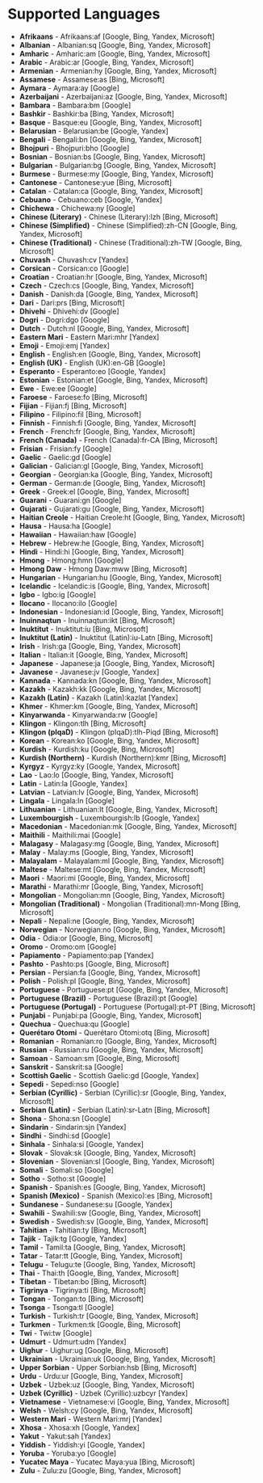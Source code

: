 # Supported Languages

* **Afrikaans** - Afrikaans:af  [Google, Bing, Yandex, Microsoft]
* **Albanian** - Albanian:sq  [Google, Bing, Yandex, Microsoft]
* **Amharic** - Amharic:am  [Google, Bing, Yandex, Microsoft]
* **Arabic** - Arabic:ar  [Google, Bing, Yandex, Microsoft]
* **Armenian** - Armenian:hy  [Google, Bing, Yandex, Microsoft]
* **Assamese** - Assamese:as  [Bing, Microsoft]
* **Aymara** - Aymara:ay  [Google]
* **Azerbaijani** - Azerbaijani:az  [Google, Bing, Yandex, Microsoft]
* **Bambara** - Bambara:bm  [Google]
* **Bashkir** - Bashkir:ba  [Bing, Yandex, Microsoft]
* **Basque** - Basque:eu  [Google, Bing, Yandex, Microsoft]
* **Belarusian** - Belarusian:be  [Google, Yandex]
* **Bengali** - Bengali:bn  [Google, Bing, Yandex, Microsoft]
* **Bhojpuri** - Bhojpuri:bho  [Google]
* **Bosnian** - Bosnian:bs  [Google, Bing, Yandex, Microsoft]
* **Bulgarian** - Bulgarian:bg  [Google, Bing, Yandex, Microsoft]
* **Burmese** - Burmese:my  [Google, Bing, Yandex, Microsoft]
* **Cantonese** - Cantonese:yue  [Bing, Microsoft]
* **Catalan** - Catalan:ca  [Google, Bing, Yandex, Microsoft]
* **Cebuano** - Cebuano:ceb  [Google, Yandex]
* **Chichewa** - Chichewa:ny  [Google]
* **Chinese (Literary)** - Chinese (Literary):lzh  [Bing, Microsoft]
* **Chinese (Simplified)** - Chinese (Simplified):zh-CN  [Google, Bing, Yandex, Microsoft]
* **Chinese (Traditional)** - Chinese (Traditional):zh-TW  [Google, Bing, Microsoft]
* **Chuvash** - Chuvash:cv  [Yandex]
* **Corsican** - Corsican:co  [Google]
* **Croatian** - Croatian:hr  [Google, Bing, Yandex, Microsoft]
* **Czech** - Czech:cs  [Google, Bing, Yandex, Microsoft]
* **Danish** - Danish:da  [Google, Bing, Yandex, Microsoft]
* **Dari** - Dari:prs  [Bing, Microsoft]
* **Dhivehi** - Dhivehi:dv  [Google]
* **Dogri** - Dogri:dgo  [Google]
* **Dutch** - Dutch:nl  [Google, Bing, Yandex, Microsoft]
* **Eastern Mari** - Eastern Mari:mhr  [Yandex]
* **Emoji** - Emoji:emj  [Yandex]
* **English** - English:en  [Google, Bing, Yandex, Microsoft]
* **English (UK)** - English (UK):en-GB  [Google]
* **Esperanto** - Esperanto:eo  [Google, Yandex]
* **Estonian** - Estonian:et  [Google, Bing, Yandex, Microsoft]
* **Ewe** - Ewe:ee  [Google]
* **Faroese** - Faroese:fo  [Bing, Microsoft]
* **Fijian** - Fijian:fj  [Bing, Microsoft]
* **Filipino** - Filipino:fil  [Bing, Microsoft]
* **Finnish** - Finnish:fi  [Google, Bing, Yandex, Microsoft]
* **French** - French:fr  [Google, Bing, Yandex, Microsoft]
* **French (Canada)** - French (Canada):fr-CA  [Bing, Microsoft]
* **Frisian** - Frisian:fy  [Google]
* **Gaelic** - Gaelic:gd  [Google]
* **Galician** - Galician:gl  [Google, Bing, Yandex, Microsoft]
* **Georgian** - Georgian:ka  [Google, Bing, Yandex, Microsoft]
* **German** - German:de  [Google, Bing, Yandex, Microsoft]
* **Greek** - Greek:el  [Google, Bing, Yandex, Microsoft]
* **Guarani** - Guarani:gn  [Google]
* **Gujarati** - Gujarati:gu  [Google, Bing, Yandex, Microsoft]
* **Haitian Creole** - Haitian Creole:ht  [Google, Bing, Yandex, Microsoft]
* **Hausa** - Hausa:ha  [Google]
* **Hawaiian** - Hawaiian:haw  [Google]
* **Hebrew** - Hebrew:he  [Google, Bing, Yandex, Microsoft]
* **Hindi** - Hindi:hi  [Google, Bing, Yandex, Microsoft]
* **Hmong** - Hmong:hmn  [Google]
* **Hmong Daw** - Hmong Daw:mww  [Bing, Microsoft]
* **Hungarian** - Hungarian:hu  [Google, Bing, Yandex, Microsoft]
* **Icelandic** - Icelandic:is  [Google, Bing, Yandex, Microsoft]
* **Igbo** - Igbo:ig  [Google]
* **Ilocano** - Ilocano:ilo  [Google]
* **Indonesian** - Indonesian:id  [Google, Bing, Yandex, Microsoft]
* **Inuinnaqtun** - Inuinnaqtun:ikt  [Bing, Microsoft]
* **Inuktitut** - Inuktitut:iu  [Bing, Microsoft]
* **Inuktitut (Latin)** - Inuktitut (Latin):iu-Latn  [Bing, Microsoft]
* **Irish** - Irish:ga  [Google, Bing, Yandex, Microsoft]
* **Italian** - Italian:it  [Google, Bing, Yandex, Microsoft]
* **Japanese** - Japanese:ja  [Google, Bing, Yandex, Microsoft]
* **Javanese** - Javanese:jv  [Google, Yandex]
* **Kannada** - Kannada:kn  [Google, Bing, Yandex, Microsoft]
* **Kazakh** - Kazakh:kk  [Google, Bing, Yandex, Microsoft]
* **Kazakh (Latin)** - Kazakh (Latin):kazlat  [Yandex]
* **Khmer** - Khmer:km  [Google, Bing, Yandex, Microsoft]
* **Kinyarwanda** - Kinyarwanda:rw  [Google]
* **Klingon** - Klingon:tlh  [Bing, Microsoft]
* **Klingon (pIqaD)** - Klingon (pIqaD):tlh-Piqd  [Bing, Microsoft]
* **Korean** - Korean:ko  [Google, Bing, Yandex, Microsoft]
* **Kurdish** - Kurdish:ku  [Google, Bing, Microsoft]
* **Kurdish (Northern)** - Kurdish (Northern):kmr  [Bing, Microsoft]
* **Kyrgyz** - Kyrgyz:ky  [Google, Yandex, Microsoft]
* **Lao** - Lao:lo  [Google, Bing, Yandex, Microsoft]
* **Latin** - Latin:la  [Google, Yandex]
* **Latvian** - Latvian:lv  [Google, Bing, Yandex, Microsoft]
* **Lingala** - Lingala:ln  [Google]
* **Lithuanian** - Lithuanian:lt  [Google, Bing, Yandex, Microsoft]
* **Luxembourgish** - Luxembourgish:lb  [Google, Yandex]
* **Macedonian** - Macedonian:mk  [Google, Bing, Yandex, Microsoft]
* **Maithili** - Maithili:mai  [Google]
* **Malagasy** - Malagasy:mg  [Google, Bing, Yandex, Microsoft]
* **Malay** - Malay:ms  [Google, Bing, Yandex, Microsoft]
* **Malayalam** - Malayalam:ml  [Google, Bing, Yandex, Microsoft]
* **Maltese** - Maltese:mt  [Google, Bing, Yandex, Microsoft]
* **Maori** - Maori:mi  [Google, Bing, Yandex, Microsoft]
* **Marathi** - Marathi:mr  [Google, Bing, Yandex, Microsoft]
* **Mongolian** - Mongolian:mn  [Google, Bing, Yandex, Microsoft]
* **Mongolian (Traditional)** - Mongolian (Traditional):mn-Mong  [Bing, Microsoft]
* **Nepali** - Nepali:ne  [Google, Bing, Yandex, Microsoft]
* **Norwegian** - Norwegian:no  [Google, Bing, Yandex, Microsoft]
* **Odia** - Odia:or  [Google, Bing, Microsoft]
* **Oromo** - Oromo:om  [Google]
* **Papiamento** - Papiamento:pap  [Yandex]
* **Pashto** - Pashto:ps  [Google, Bing, Microsoft]
* **Persian** - Persian:fa  [Google, Bing, Yandex, Microsoft]
* **Polish** - Polish:pl  [Google, Bing, Yandex, Microsoft]
* **Portuguese** - Portuguese:pt  [Google, Bing, Yandex, Microsoft]
* **Portuguese (Brazil)** - Portuguese (Brazil):pt  [Google]
* **Portuguese (Portugal)** - Portuguese (Portugal):pt-PT  [Bing, Microsoft]
* **Punjabi** - Punjabi:pa  [Google, Bing, Yandex, Microsoft]
* **Quechua** - Quechua:qu  [Google]
* **Querétaro Otomi** - Querétaro Otomi:otq  [Bing, Microsoft]
* **Romanian** - Romanian:ro  [Google, Bing, Yandex, Microsoft]
* **Russian** - Russian:ru  [Google, Bing, Yandex, Microsoft]
* **Samoan** - Samoan:sm  [Google, Bing, Microsoft]
* **Sanskrit** - Sanskrit:sa  [Google]
* **Scottish Gaelic** - Scottish Gaelic:gd  [Google, Yandex]
* **Sepedi** - Sepedi:nso  [Google]
* **Serbian (Cyrillic)** - Serbian (Cyrillic):sr  [Google, Bing, Yandex, Microsoft]
* **Serbian (Latin)** - Serbian (Latin):sr-Latn  [Bing, Microsoft]
* **Shona** - Shona:sn  [Google]
* **Sindarin** - Sindarin:sjn  [Yandex]
* **Sindhi** - Sindhi:sd  [Google]
* **Sinhala** - Sinhala:si  [Google, Yandex]
* **Slovak** - Slovak:sk  [Google, Bing, Yandex, Microsoft]
* **Slovenian** - Slovenian:sl  [Google, Bing, Yandex, Microsoft]
* **Somali** - Somali:so  [Google]
* **Sotho** - Sotho:st  [Google]
* **Spanish** - Spanish:es  [Google, Bing, Yandex, Microsoft]
* **Spanish (Mexico)** - Spanish (Mexico):es  [Bing, Microsoft]
* **Sundanese** - Sundanese:su  [Google, Yandex]
* **Swahili** - Swahili:sw  [Google, Bing, Yandex, Microsoft]
* **Swedish** - Swedish:sv  [Google, Bing, Yandex, Microsoft]
* **Tahitian** - Tahitian:ty  [Bing, Microsoft]
* **Tajik** - Tajik:tg  [Google, Yandex]
* **Tamil** - Tamil:ta  [Google, Bing, Yandex, Microsoft]
* **Tatar** - Tatar:tt  [Google, Bing, Yandex, Microsoft]
* **Telugu** - Telugu:te  [Google, Bing, Yandex, Microsoft]
* **Thai** - Thai:th  [Google, Bing, Yandex, Microsoft]
* **Tibetan** - Tibetan:bo  [Bing, Microsoft]
* **Tigrinya** - Tigrinya:ti  [Bing, Microsoft]
* **Tongan** - Tongan:to  [Bing, Microsoft]
* **Tsonga** - Tsonga:tl  [Google]
* **Turkish** - Turkish:tr  [Google, Bing, Yandex, Microsoft]
* **Turkmen** - Turkmen:tk  [Google, Bing, Microsoft]
* **Twi** - Twi:tw  [Google]
* **Udmurt** - Udmurt:udm  [Yandex]
* **Uighur** - Uighur:ug  [Google, Bing, Microsoft]
* **Ukrainian** - Ukrainian:uk  [Google, Bing, Yandex, Microsoft]
* **Upper Sorbian** - Upper Sorbian:hsb  [Bing, Microsoft]
* **Urdu** - Urdu:ur  [Google, Bing, Yandex, Microsoft]
* **Uzbek** - Uzbek:uz  [Google, Bing, Yandex, Microsoft]
* **Uzbek (Cyrillic)** - Uzbek (Cyrillic):uzbcyr  [Yandex]
* **Vietnamese** - Vietnamese:vi  [Google, Bing, Yandex, Microsoft]
* **Welsh** - Welsh:cy  [Google, Bing, Yandex, Microsoft]
* **Western Mari** - Western Mari:mrj  [Yandex]
* **Xhosa** - Xhosa:xh  [Google, Yandex]
* **Yakut** - Yakut:sah  [Yandex]
* **Yiddish** - Yiddish:yi  [Google, Yandex]
* **Yoruba** - Yoruba:yo  [Google]
* **Yucatec Maya** - Yucatec Maya:yua  [Bing, Microsoft]
* **Zulu** - Zulu:zu  [Google, Bing, Yandex, Microsoft]
